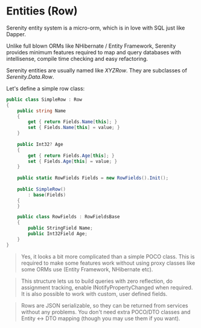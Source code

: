 # Entities (Row)


Serenity entity system is a micro-orm, which is in love with SQL just like Dapper. 

Unlike full blown ORMs like NHibernate / Entity Framework, Serenity provides minimum features required to map and query databases with intellisense, compile time checking and easy refactoring.

Serenity entities are usually named like *XYZRow*. They are subclasses of *Serenity.Data.Row*.

Let's define a simple row class:

```cs
public class SimpleRow : Row
{
	public string Name
	{
		get { return Fields.Name[this]; }
		set { Fields.Name[this] = value; }
	}
	
	public Int32? Age
	{
		get { return Fields.Age[this]; }
		set { Fields.Age[this] = value; }
	}
	
	public static RowFields Fields = new RowFields().Init();
	
	public SimpleRow()
		: base(Fields)
	{
	}

	public class RowFields : RowFieldsBase
	{
		public StringField Name;
		public Int32Field Age;
	}	
}
```

> Yes, it looks a bit more complicated than a simple POCO class. This is required to make some features work without using proxy classes like some ORMs use (Entity Framework, NHibernate etc).

> This structure lets us to build queries with zero reflection, do assignment tracking, enable INotifyPropertyChanged when required. It is also possible to work with custom, user defined fields.

> Rows are JSON serializable, so they can be returned from services without any problems. You don't need extra POCO/DTO classes and Entity <-> DTO mapping (though you may use them if you want).

